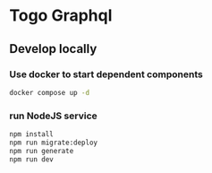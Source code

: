 # Togo Graphql

## Develop locally

### Use docker to start dependent components

```sh
docker compose up -d
```

### run NodeJS service

```sh
npm install
npm run migrate:deploy
npm run generate
npm run dev
```
